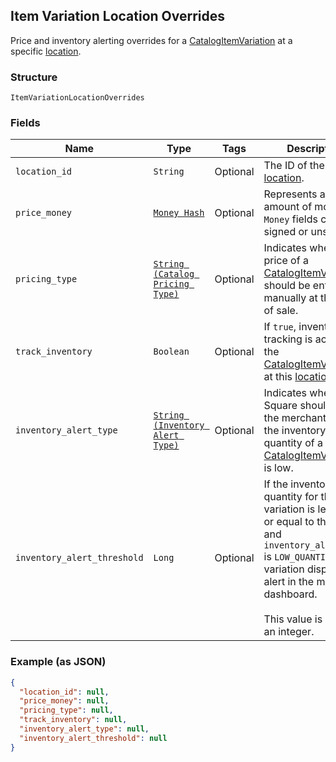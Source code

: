 ## Item Variation Location Overrides

Price and inventory alerting overrides for a [CatalogItemVariation](#type-catalogitemvariation) at a specific [location](#type-location).

### Structure

`ItemVariationLocationOverrides`

### Fields

| Name | Type | Tags | Description |
|  --- | --- | --- | --- |
| `location_id` | `String` | Optional | The ID of the [location](#type-location). |
| `price_money` | [`Money Hash`](/doc/models/money.md) | Optional | Represents an amount of money. `Money` fields can be signed or unsigned. |
| `pricing_type` | [`String (Catalog Pricing Type)`](/doc/models/catalog-pricing-type.md) | Optional | Indicates whether the price of a [CatalogItemVariation](#type-catalogitemvariation) should be entered manually at the time of sale. |
| `track_inventory` | `Boolean` | Optional | If `true`, inventory tracking is active for the [CatalogItemVariation](#type-catalogitemvariation) at this [location](#type-location). |
| `inventory_alert_type` | [`String (Inventory Alert Type)`](/doc/models/inventory-alert-type.md) | Optional | Indicates whether Square should alert the merchant when the inventory quantity of a [CatalogItemVariation](#type-catalogitemvariation) is low. |
| `inventory_alert_threshold` | `Long` | Optional | If the inventory quantity for the variation is less than or equal to this value and `inventory_alert_type`<br>is `LOW_QUANTITY`, the variation displays an alert in the merchant dashboard.<br><br>This value is always an integer. |

### Example (as JSON)

```json
{
  "location_id": null,
  "price_money": null,
  "pricing_type": null,
  "track_inventory": null,
  "inventory_alert_type": null,
  "inventory_alert_threshold": null
}
```


